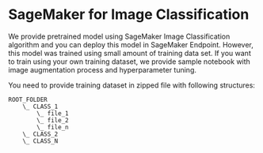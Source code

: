 # SageMaker for Image Classification

We provide pretrained model using SageMaker Image Classification algorithm and you can deploy this model in SageMaker Endpoint. However, this model was trained using small amount of training data set.
If you want to train using your own training dataset, we provide sample notebook with image augmentation process and hyperparameter tuning.

You need to provide training dataset in zipped file with following structures:

```
ROOT_FOLDER
    \_ CLASS_1
        \_ file_1
        \_ file_2
        \_ file_n
    \_ CLASS_2
    \_ CLASS_N
```
